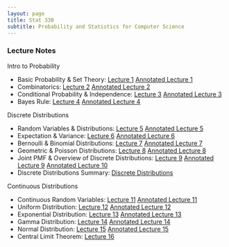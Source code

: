 ```yaml
---
layout: page
title: Stat 330
subtitle: Probability and Statistics for Computer Science  
---
```


### Lecture Notes
Intro to Probability
* Basic Probability & Set Theory: [Lecture 1](https://mjohny.github.io/files/lecture1.pdf) [Annotated Lecture 1](https://mjohny.github.io/files/lecture1_completed.pdf)
* Combinatorics: [Lecture 2](https://mjohny.github.io/files/lecture2.pdf) [Annotated Lecture 2](https://mjohny.github.io/files/lecture1_completed.pdf)
* Conditional Probability & Independence: [Lecture 3](https://mjohny.github.io/files/lecture3.pdf) [Annotated Lecture 3](https://mjohny.github.io/files/lecture3_completed.pdf)
* Bayes Rule: [Lecture 4](https://mjohny.github.io/files/lecture4.pdf) [Annotated Lecture 4](https://mjohny.github.io/files/lecture4_completed.pdf)

Discrete Distributions
* Random Variables & Distributions: [Lecture 5](https://mjohny.github.io/files/lecture5.pdf) [Annotated Lecture 5](https://mjohny.github.io/files/lecture5_completed.pdf)
* Expectation & Variance: [Lecture 6](https://mjohny.github.io/files/lecture6.pdf) [Annotated Lecture 6](https://mjohny.github.io/files/lecture6_completed.pdf)
* Bernoulli & Binomial Distributions: [Lecture 7](https://mjohny.github.io/files/lecture7.pdf) [Annotated Lecture 7](https://mjohny.github.io/files/lecture7_completed.pdf)
* Geometric & Poisson Distributions: [Lecture 8](https://mjohny.github.io/files/lecture8.pdf) [Annotated Lecture 8](https://mjohny.github.io/files/lecture8_completed.pdf)
* Joint PMF & Overview of Discrete Distributions: [Lecture 9](https://mjohny.github.io/files/lecture9.pdf) [Annotated Lecture 9](https://mjohny.github.io/files/lecture9_completed.pdf) [Annotated Lecture 10](https://mjohny.github.io/files/lecture10_completed.pdf)
* Discrete Distributions Summary: [Discrete Distributions](https://mjohny.github.io/files/discrete_distributions_summary.pdf)

Continuous Distributions
* Continuous Random Variables: [Lecture 11](https://mjohny.github.io/files/lecture11.pdf) [Annotated Lecture 11](https://mjohny.github.io/files/lecture11_completed.pdf)
* Uniform Distribution: [Lecture 12](https://mjohny.github.io/files/lecture12.pdf) [Annotated Lecture 12](https://mjohny.github.io/files/lecture12_completed.pdf)
* Exponential Distribution: [Lecture 13](https://mjohny.github.io/files/lecture13.pdf) [Annotated Lecture 13](https://mjohny.github.io/files/lecture13_completed.pdf)
* Gamma Distribution: [Lecture 14](https://mjohny.github.io/files/lecture14.pdf) [Annotated Lecture 14](https://mjohny.github.io/files/lecture14_completed.pdf)
* Normal Distribution: [Lecture 15](https://mjohny.github.io/files/lecture15.pdf) [Annotated Lecture 15](https://mjohny.github.io/files/lecture15_completed.pdf)
* Central Limit Theorem: [Lecture 16](https://mjohny.github.io/files/lecture16.pdf) 